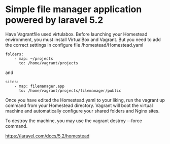# Simple file manager application powered by laravel 5.2

Have Vagrantfile used virtulabox.
Before launching your Homestead environment, you must install VirtualBox and Vagrant.
But you need to add the correct settings in configure file /homestead/Homestead.yaml

```
folders:
    - map: ~/projects
      to: /home/vagrant/projects
```
and
```
sites:
    - map: filemanager.app
      to: /home/vagrant/projects/filemanager/public
```
Once you have edited the Homestead.yaml to your liking, run the vagrant up command from your Homestead directory.
Vagrant will boot the virtual machine and automatically configure your shared folders and Nginx sites.

To destroy the machine, you may use the vagrant destroy --force command.

https://laravel.com/docs/5.2/homestead
